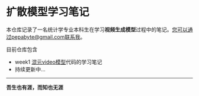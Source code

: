 # 扩散模型学习笔记

本仓库记录了一名统计学专业本科生在学习**视频生成模型**过程中的笔记。您可以通过pepabyte@gmail.com联系我。

目前仓库包含
- week1 [混元video模型](https://github.com/Tencent-Hunyuan/HunyuanVideo-I2V)代码的学习笔记
- 持续更新中...

---

__吾生也有涯，而知也无涯__
